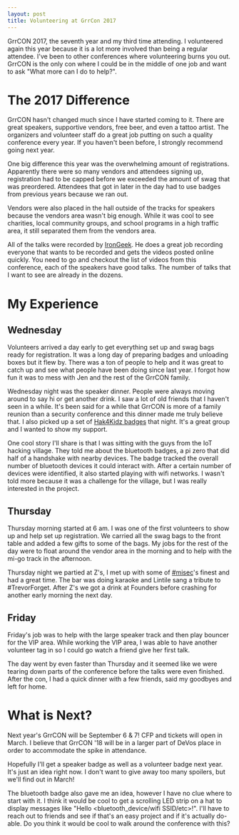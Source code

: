 ```yaml
---
layout: post
title: Volunteering at GrrCon 2017
---
```


GrrCON 2017, the seventh year and my third time attending. I volunteered again this year because it is a lot more involved than being a regular attendee. I've been to other conferences where volunteering burns you out. GrrCON is the only con where I could be in the middle of one job and want to ask "What more can I do to help?".

# The 2017 Difference
GrrCON hasn't changed much since I have started coming to it. There are great speakers, supportive vendors, free beer, and even a tattoo artist. The organizers and volunteer staff do a great job putting on such a quality conference every year. If you haven't been before, I strongly recommend going next year.

One big difference this year was the overwhelming amount of registrations. Apparently there were so many vendors and attendees signing up, registration had to be capped before we exceeded the amount of swag that was preordered. Attendees that got in later in the day had to use badges from previous years because we ran out.

Vendors were also placed in the hall outside of the tracks for speakers because the vendors area wasn't big enough. While it was cool to see charities, local community groups, and school programs in a high traffic area, it still separated them from the vendors area.

All of the talks were recorded by [IronGeek](http://www.irongeek.com/i.php?page=videos/grrcon2017/mainlist). He does a great job recording everyone that wants to be recorded and gets the videos posted online quickly. You need to go and checkout the list of videos from this conference, each of the speakers have good talks. The number of talks that I want to see are already in the dozens.

# My Experience
## Wednesday
Volunteers arrived a day early to get everything set up and swag bags ready for registration. It was a long day of preparing badges and unloading boxes but it flew by. There was a ton of people to help and it was great to catch up and see what people have been doing since last year. I forgot how fun it was to mess with Jen and the rest of the GrrCON family.

Wednesday night was the speaker dinner. People were always moving around to say hi or get another drink. I saw a lot of old friends that I haven't seen in a while. It's been said for a while that GrrCON is more of a family reunion than a security conference and this dinner made me truly believe that. I also picked up a set of [Hak4Kidz badges](https://twitter.com/Hak4Kidz/status/922552892116041728) that night. It's a great group and I wanted to show my support.

One cool story I'll share is that I was sitting with the guys from the IoT hacking village. They told me about the bluetooth badges, a pi zero that did half of a handshake with nearby devices. The badge tracked the overall number of bluetooth devices it could interact with. After a certain number of devices were identified, it also started playing with wifi networks. I wasn't told more because it was a challenge for the village, but I was really interested in the project.

## Thursday
Thursday morning started at 6 am. I was one of the first volunteers to show up and help set up registration. We carried all the swag bags to the front table and added a few gifts to some of the bags. My jobs for the rest of the day were to float around the vendor area in the morning and to help with the mi-go track in the afternoon.

Thursday night we partied at Z's, I met up with some of [#misec](https://misec.us)'s finest and had a great time. The bar was doing karaoke and Lintile sang a tribute to #TrevorForget. After Z's we got a drink at Founders before crashing for another early morning the next day.

## Friday
Friday's job was to help with the large speaker track and then play bouncer for the VIP area. While working the VIP area, I was able to have another volunteer tag in so I could go watch a friend give her first talk.

The day went by even faster than Thursday and it seemed like we were tearing down parts of the conference before the talks were even finished. After the con, I had a quick dinner with a few friends, said my goodbyes and left for home.

# What is Next?
Next year's GrrCON will be September 6 & 7! CFP and tickets will open in March. I believe that GrrCON '18 will be in a larger part of DeVos place in order to accommodate the spike in attendance.

Hopefully I'll get a speaker badge as well as a volunteer badge next year. It's just an idea right now. I don't want to give away too many spoilers, but we'll find out in March!

The bluetooth badge also gave me an idea, however I have no clue where to start with it. I think it would be cool to get a scrolling LED strip on a hat to display messages like "Hello <bluetooth_device/wifi SSID/etc>!". I'll have to reach out to friends and see if that's an easy project and if it's actually do-able. Do you think it would be cool to walk around the conference with this?
